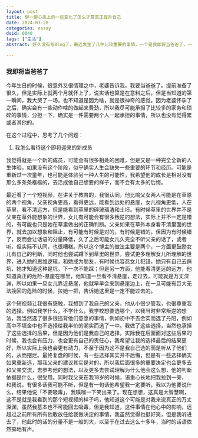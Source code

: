 ```yaml
---
layout: post
title: 聊一聊心态上的一些变化了怎么才算真正提升自己
date: 2024-03-28
categories: essay
dsid: 0040
tags: ["生活"]
abstract: 好久没有写Blog了，最近发生了几件比较重要的事情，一个是我即将当爸爸了，一个是团队又发生了一些变化，一个是几个项目似乎逐渐又有了回暖的迹象，写一下最近思考的一些事情；

---
```


### 我即将当爸爸了

今年生日的时候，很意外又很情理之中，老婆告诉我，我要当爸爸了。提前准备了很久，但是实际上就两个月就怀上了，说实话也算是在意料之后，但是当知道的第一瞬间，我大哭了一场，也不知道是因为啥，就是很神奇的感觉。因为老婆怀孕了之后，确实会有一些动作啥的做起来费劲，所以我尽可能承担了比较多的家务和琐碎的事情，分担一下，确实是一件需要两个人一起承担的事情，所以也没有觉得累或者其他的。

在这个过程中，思考了几个问题：

1. 我怎么看待这个即将迎来的新成员

我觉得就是一个新的成员，可能会有很多相处的困难，但是又是一种完全全新的人生体验，如果没有这个阶段，似乎确实人生会缺失一些重要的环节和经历。可能是重新过一次童年，也可能是体验另一种人生的可能性，我希望他的成长是相对没有那么多条条框框的，去活成他自己想要的样子，而不会有太多的后悔。

最近看了一个短视频，在讲关于教育的，我很认同，他比喻父女两人可能是在草原的两个视角，父亲视角更高，看得更远，能看到远处的悬崖，女儿视角更低，人在草里，看不清远方，但是能看到草里的碎玻璃渣和土坯。有时候草里的世界并不是父亲在草外能想象的世界，女儿有可能会有很多叛逆的想法，实际上并不一定是错的，有可能也只是她在草里做出的正确判断。父亲如果在草外本身看不清里面的世界，就去加以想象和阻止，有可能有时候是对的，有时候是错的，但因为有时候错了，反而会让话语的分量降低，久了之后可能女儿久完全不听父亲的话了，或者听，但实际不认同，也很糟糕。所以这个博主的做法主要是两个，一方面更鼓励女儿有自己的判断，同时他也尝试蹲下到草里的世界，尝试更多理解女儿所理解的世界，进入她的思维逻辑，和她成为朋友，有时候也容忍女儿犯错，她只有自己去踩坑，她才知道这种是坑，下一次不能踩；但是另一方面，他能看清更远的远方，他知道真正的危险-悬崖在哪里，他知道一旦看不清悬崖，走过去，可能就是万丈深渊，所以如果一旦女儿靠近悬崖，他就早早会来到悬崖边上，在一旦可能有巨大无法挽回的危险的时候，拉她一把，告诉她这里是一定不能过去的。

这个短视频让我很有感触，我想到了我自己的父亲，他从小很少管我，也很尊重我的选择，例如我学什么，不学什么，我学校想要选哪个，以我当时非常叛逆的想法，我当然选了很多很违背他们意愿的事情，例如初中不去金实而选了丹阳，例如高中不填金中也不选择给我半价的潮实而选了一中。我做了这些选择，当然也承担了这些选择的后果，但是因为他们是我自己的选择，实际我在后面面对这些后果的时候，我也会有压力，也会更有自己的责任心，我希望让我的选择最后的结果更好，所以实际上我也会更有动力，不至于因为这不是我自己选的而是听从了他们的，从而摆烂。最终复盘的时候，有一些选择其实并不后悔，但是有一些选择确实如果重新选，那我父亲的建议其实是对的，所以我后面很多的重要决定也会更多去和父亲交流，去参考他的想法，以及更多去尝试理解为什么他会这么想，他的判断依据是什么，很受用。同时我父亲在我18岁的时候，语重心长地把我拉到一旁，和我说，有很多话我可能不听，但是有一句话他希望我一定要听，我以为他要说什么，结果他说「不要吸毒」，我噗嗤一下笑出来了。现在想想，这真是大智慧啊，这不是就是我看到的那个短视频的样子吗，他知道这个可能是对我来说真正的万丈深渊，虽然我基本也不可能回去吸毒，但是我知道，这件事情在他心中的影响，远超过之前所有所有他敢放任给我做决定的事情，我虽然觉得也挺好笑，但是我听进去了，他此时的话的分量不是一般的大，以至于在过去这么十多年，当时的话语依然掷地有声。